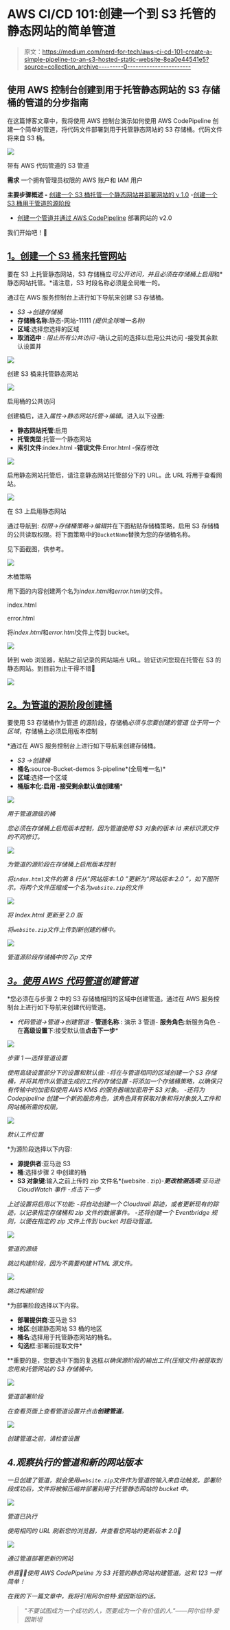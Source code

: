 # AWS CI/CD 101:创建一个到 S3 托管的静态网站的简单管道

> 原文：<https://medium.com/nerd-for-tech/aws-ci-cd-101-create-a-simple-pipeline-to-an-s3-hosted-static-website-8ea0e44541e5?source=collection_archive---------0----------------------->

## 使用 AWS 控制台创建到用于托管静态网站的 S3 存储桶的管道的分步指南

在这篇博客文章中，我将使用 AWS 控制台演示如何使用 AWS CodePipeline 创建一个简单的管道，将代码文件部署到用于托管静态网站的 S3 存储桶。代码文件将来自 S3 桶。

![](img/6a32367c0e975c5f9010b518ecbd09ec.png)

带有 AWS 代码管道的 S3 管道

**需求** 一个拥有管理员权限的 AWS 账户和 IAM 用户

**主要步骤概述
-** [创建一个 S3 桶托管一个静态网站并部署网站的 v 1.0](#86d9)
-[创建一个 S3 桶用于管道的源阶段](#21e2)
- [创建一个管道并通过 AWS CodePipeline](#ce0d) 部署网站的 v2.0

我们开始吧！🍿

## [1。创建一个 S3 桶来托管网站](#5210)

要在 S3 上托管静态网站，S3 存储桶应*可公开访问，并且必须在存储桶上启用*和*静态网站托管。*请注意，S3 时段名称必须是全局唯一的。

通过在 AWS 服务控制台上进行如下导航来创建 S3 存储桶。
- *S3 →创建存储桶*
- **存储桶名称**:静态-网站-11111 *(提供全球唯一名称)*
- **区域**:选择您选择的区域
- **取消选中** : *阻止所有公共访问* -确认之前的选择以启用公共访问
-接受其余默认设置并

![](img/7da43fccb4e22ab5a3788ddf3e8a9031.png)

创建 S3 桶来托管静态网站

![](img/b87d3134f3a73c4ee8bd9026671476e5.png)

启用桶的公共访问

创建桶后，进入*属性→静态网站托管→编辑*。进入以下设置:
- **静态网站托管**:启用
- **托管类型**:托管一个静态网站
- **索引文件**:index.html
-**错误文件**:Error.html
-保存修改

![](img/364c90359a0852ed6cff4c319ae49dd4.png)

启用静态网站托管后，请注意静态网站托管部分下的 URL。此 URL 将用于查看网站。

![](img/db05568552a50324bfdcce413ab5a3d3.png)

在 S3 上启用静态网站

通过导航到:
*权限→存储桶策略→编辑*并在下面粘贴存储桶策略，启用 S3 存储桶的公共读取权限。将下面策略中的`BucketName`替换为您的存储桶名称。

见下面截图，供参考。

![](img/05b483f93073e0749fd93c8b3a8742ea.png)

木桶策略

用下面的内容创建两个名为*index.html*和*error.html*的文件。

index.html

error.html

将*index.html*和*error.html*文件上传到 bucket。

![](img/f0741db56b9bfae12b1eb64c4fe52686.png)

转到 web 浏览器，粘贴之前记录的网站端点 URL。验证访问您现在托管在 S3 的静态网站。到目前为止干得不错🙌

![](img/b2f019b097f12b59ecf9007baac0a997.png)

## [2。为管道的源阶段创建桶](#5210)

要使用 S3 存储桶作为管道
的源阶段，存储桶*必须与您要创建的管道
位于同一个区域*，存储桶上必须启用版本控制

*通过在 AWS 服务控制台上进行如下导航来创建存储桶。
- *S3 →创建桶*
- **桶名**:source-Bucket-demos 3-pipeline*(全局唯一名)*
- **区域**:选择一个区域
- **桶版本化:**启用
-接受剩余默认值**创建桶***

*![](img/63a168b58c796e9e34e0ea7f83de7d42.png)*

*用于管道源级的桶*

*您必须在存储桶上启用版本控制，因为管道使用 S3 对象的版本 id 来标识源文件的不同修订。*

*![](img/95bfbdb219765a1126381b79aca0f8ac.png)*

*为管道的源阶段在存储桶上启用版本控制*

*将`index.html`文件的第 8 行从“*网站版本:1.0* ”更新为“*网站版本:2.0* ”，如下图所示。将两个文件压缩成一个名为`website.zip`的文件*

*![](img/8c59755c38fb73af6ce4288f51b37731.png)*

*将 Index.html 更新至 2.0 版*

*将`website.zip`文件上传到新创建的桶中。*

*![](img/fa74372f71132fcfb5a2fc3342ce708a.png)*

*管道源阶段存储桶中的 Zip 文件*

## *[3。使用 AWS 代码管道](#5210)创建管道*

*您必须在与步骤 2 中的 S3 存储桶相同的区域中创建管道。通过在 AWS 服务控制台上进行如下导航来创建代码管道。
- *代码管道→管道→创建管道
-* **管道名称** : 演示 3 管道- **服务角色**:新服务角色
-在**高级设置**下:接受默认值**点击下一步***

*![](img/be01cb8caa4449fe7797e21c4c522e48.png)*

*步骤 1 —选择管道设置*

*使用高级设置部分下的设置和默认值:
-将在与管道相同的区域创建一个 S3 存储桶，并将其用作从管道生成的工件的存储位置
-将添加一个存储桶策略，以确保只有传输中的加密和使用 AWS KMS 的服务器端加密用于 S3 对象。
-还将为 Codepipeline 创建一个新的服务角色，该角色具有获取对象和将对象放入工件和网站桶所需的权限。*

*![](img/1278cc671d0c29ce517bdce52ba562f7.png)*

*默认工件位置*

*为源阶段选择以下内容:
- **源提供者**:亚马逊 S3
- **桶**:选择步骤 2 中创建的桶
- **S3 对象键**:输入之前上传的 zip 文件名*(website . zip)*-**更改检测选项**:亚马逊 CloudWatch 事件
-点击下一步*

*上述设置将启用以下功能:
-将自动创建一个 Cloudtrail 踪迹，或者更新现有的踪迹，以记录指定存储桶和 zip 文件的数据事件。
-还将创建一个 Eventbridge 规则，以便在指定的 zip 文件上传到 bucket 时启动管道。*

*![](img/ba8f6774b1fa7d4f4561cbb9e1bab6f0.png)*

*管道的源级*

*跳过构建阶段，因为不需要构建 HTML 源文件。*

*![](img/55cb95b2226731e66fb6904cbd9a3f65.png)*

*跳过构建阶段*

*为部署阶段选择以下内容。
- **部署提供商**:亚马逊 S3
- **地区**:创建静态网站 S3 桶的地区
- **桶名**:选择用于托管静态网站的桶名。
- **勾选**框:部署前提取文件*

**重要的是，您要选中下面的复选框*以确保源阶段的输出工件(压缩文件)被提取到您用来托管网站的 S3 存储桶中。*

*![](img/cd6e317db38bfb49c0e37f52b4cca934.png)*

*管道部署阶段*

*在查看页面上查看管道设置并点击**创建管道**。*

*![](img/a82d8be3d80146d0a45ca5635af79ad3.png)*

*创建管道之前，请检查设置*

## *4.观察执行的管道和新的网站版本*

*一旦创建了管道，就会使用`website.zip`文件作为管道的输入来自动触发。部署阶段成功后，文件将被解压缩并部署到用于托管静态网站的 bucket 中。*

*![](img/1c77d52c9bb622484993e5c68c019f82.png)*

*管道已执行*

*使用相同的 URL 刷新您的浏览器，并查看您网站的更新版本 2.0🙌*

*![](img/cd10e63e52588948256ca115b12a0c38.png)*

*通过管道部署更新的网站*

*恭喜🎉👏使用 AWS CodePipeline 为 S3 托管的静态网站构建管道。这和 123 一样简单！*

*在我的下一篇文章中，我将引用阿尔伯特·爱因斯坦的话。*

> *"不要试图成为一个成功的人，而要成为一个有价值的人."——阿尔伯特·爱因斯坦*